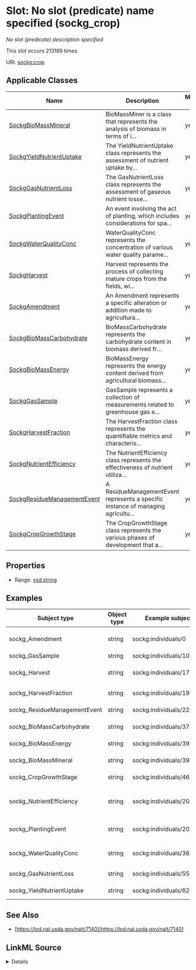 

# Slot: No slot (predicate) name specified (sockg_crop)


_No slot (predicate) description specified_






This slot occurs 213189 times.


URI: [sockg:crop](https://idir.uta.edu/sockg-ontology/docs/crop)



<!-- no inheritance hierarchy -->





## Applicable Classes

| Name | Description | Modifies Slot |
| --- | --- | --- |
| [SockgBioMassMineral](../classes/SockgBioMassMineral.md) | BioMassMiner is a class that represents the analysis of biomass in terms of i... |  yes  |
| [SockgYieldNutrientUptake](../classes/SockgYieldNutrientUptake.md) | The YieldNutrientUptake class represents the assessment of nutrient uptake by... |  yes  |
| [SockgGasNutrientLoss](../classes/SockgGasNutrientLoss.md) | The GasNutrientLoss class represents the assessment of gaseous nutrient losse... |  yes  |
| [SockgPlantingEvent](../classes/SockgPlantingEvent.md) | An event involving the act of planting, which includes considerations for spa... |  yes  |
| [SockgWaterQualityConc](../classes/SockgWaterQualityConc.md) | WaterQualityConc represents the concentration of various water quality parame... |  yes  |
| [SockgHarvest](../classes/SockgHarvest.md) | Harvest represents the process of collecting mature crops from the fields, wi... |  yes  |
| [SockgAmendment](../classes/SockgAmendment.md) | An Amendment represents a specific alteration or addition made to agricultura... |  yes  |
| [SockgBioMassCarbohydrate](../classes/SockgBioMassCarbohydrate.md) | BioMassCarbohydrate represents the carbohydrate content in biomass derived fr... |  yes  |
| [SockgBioMassEnergy](../classes/SockgBioMassEnergy.md) | BioMassEnergy represents the energy content derived from agricultural biomass... |  yes  |
| [SockgGasSample](../classes/SockgGasSample.md) | GasSample represents a collection of measurements related to greenhouse gas e... |  yes  |
| [SockgHarvestFraction](../classes/SockgHarvestFraction.md) | The HarvestFraction class represents the quantifiable metrics and characteris... |  yes  |
| [SockgNutrientEfficiency](../classes/SockgNutrientEfficiency.md) | The NutrientEfficiency class represents the effectiveness of nutrient utiliza... |  yes  |
| [SockgResidueManagementEvent](../classes/SockgResidueManagementEvent.md) | A ResidueManagementEvent represents a specific instance of managing agricultu... |  yes  |
| [SockgCropGrowthStage](../classes/SockgCropGrowthStage.md) | The CropGrowthStage class represents the various phases of development that a... |  yes  |







## Properties

* Range: [xsd:string](http://www.w3.org/2001/XMLSchema#string)






## Examples

| Subject type | Object type | Example subject | Example object | Occurrences |
| --- | --- | --- | --- | --- |
| sockg_Amendment | string | sockg:individuals/0 | Glycine max (Soybean) | 35951 |
| sockg_GasSample | string | sockg:individuals/100000 | Rangeland | 105046 |
| sockg_Harvest | string | sockg:individuals/172906 | Glycine max (Soybean) | 18356 |
| sockg_HarvestFraction | string | sockg:individuals/191262 | Zea mays (Corn) | 9470 |
| sockg_ResidueManagementEvent | string | sockg:individuals/227674 | Zea mays (Corn) | 3308 |
| sockg_BioMassCarbohydrate | string | sockg:individuals/37796 | Zea mays (Corn) | 1367 |
| sockg_BioMassEnergy | string | sockg:individuals/39163 | Zea mays (Corn) | 799 |
| sockg_BioMassMineral | string | sockg:individuals/39962 | Zea mays (Corn) | 6723 |
| sockg_CropGrowthStage | string | sockg:individuals/46937 | Zea mays (Corn) | 4896 |
| sockg_NutrientEfficiency | string | sockg:individuals/200732 | Calendula officinalis L. (Calendula) | 2791 |
| sockg_PlantingEvent | string | sockg:individuals/203988 | Secale cereale (Rye) | 23450 |
| sockg_WaterQualityConc | string | sockg:individuals/364993 | Glycine max (Soybean) | 553 |
| sockg_GasNutrientLoss | string | sockg:individuals/55859 | Zea mays (Corn) | 50 |
| sockg_YieldNutrientUptake | string | sockg:individuals/624587 | Zea mays (Corn) | 429 |


## See Also

* [https://lod.nal.usda.gov/nalt/7140](https://lod.nal.usda.gov/nalt/7140)



## LinkML Source

<details>

```yaml
name: sockg_crop
annotations:
  count:
    tag: count
    value: 213189
description: No slot (predicate) description specified
title: No slot (predicate) name specified
examples:
- object:
    example_object: Glycine max (Soybean)
    example_object_type: string
    example_predicate: sockg:crop
    example_subject: sockg:individuals/0
    example_subject_type: sockg_Amendment
- object:
    example_object: Rangeland
    example_object_type: string
    example_predicate: sockg:crop
    example_subject: sockg:individuals/100000
    example_subject_type: sockg_GasSample
- object:
    example_object: Glycine max (Soybean)
    example_object_type: string
    example_predicate: sockg:crop
    example_subject: sockg:individuals/172906
    example_subject_type: sockg_Harvest
- object:
    example_object: Zea mays (Corn)
    example_object_type: string
    example_predicate: sockg:crop
    example_subject: sockg:individuals/191262
    example_subject_type: sockg_HarvestFraction
- object:
    example_object: Zea mays (Corn)
    example_object_type: string
    example_predicate: sockg:crop
    example_subject: sockg:individuals/227674
    example_subject_type: sockg_ResidueManagementEvent
- object:
    example_object: Zea mays (Corn)
    example_object_type: string
    example_predicate: sockg:crop
    example_subject: sockg:individuals/37796
    example_subject_type: sockg_BioMassCarbohydrate
- object:
    example_object: Zea mays (Corn)
    example_object_type: string
    example_predicate: sockg:crop
    example_subject: sockg:individuals/39163
    example_subject_type: sockg_BioMassEnergy
- object:
    example_object: Zea mays (Corn)
    example_object_type: string
    example_predicate: sockg:crop
    example_subject: sockg:individuals/39962
    example_subject_type: sockg_BioMassMineral
- object:
    example_object: Zea mays (Corn)
    example_object_type: string
    example_predicate: sockg:crop
    example_subject: sockg:individuals/46937
    example_subject_type: sockg_CropGrowthStage
- object:
    example_object: Calendula officinalis L. (Calendula)
    example_object_type: string
    example_predicate: sockg:crop
    example_subject: sockg:individuals/200732
    example_subject_type: sockg_NutrientEfficiency
- object:
    example_object: Secale cereale (Rye)
    example_object_type: string
    example_predicate: sockg:crop
    example_subject: sockg:individuals/203988
    example_subject_type: sockg_PlantingEvent
- object:
    example_object: Glycine max (Soybean)
    example_object_type: string
    example_predicate: sockg:crop
    example_subject: sockg:individuals/364993
    example_subject_type: sockg_WaterQualityConc
- object:
    example_object: Zea mays (Corn)
    example_object_type: string
    example_predicate: sockg:crop
    example_subject: sockg:individuals/55859
    example_subject_type: sockg_GasNutrientLoss
- object:
    example_object: Zea mays (Corn)
    example_object_type: string
    example_predicate: sockg:crop
    example_subject: sockg:individuals/624587
    example_subject_type: sockg_YieldNutrientUptake
from_schema: soc-kg
see_also:
- https://lod.nal.usda.gov/nalt/7140
rank: 1000
slot_uri: sockg:crop
alias: sockg_crop
domain_of:
- sockg_Amendment
- sockg_BioMassCarbohydrate
- sockg_BioMassEnergy
- sockg_BioMassMineral
- sockg_CropGrowthStage
- sockg_GasNutrientLoss
- sockg_GasSample
- sockg_Harvest
- sockg_HarvestFraction
- sockg_NutrientEfficiency
- sockg_PlantingEvent
- sockg_ResidueManagementEvent
- sockg_WaterQualityConc
- sockg_YieldNutrientUptake
union_of:
- '{''domain'': ''sockg_WaterQualityArea''}'
- '{''domain'': ''sockg_NutrientEfficiency''}'
- '{''domain'': ''sockg_BioMassEnergy''}'
- '{''domain'': ''sockg_WaterQualityConc''}'
- '{''domain'': ''sockg_WindErosionArea''}'
- '{''domain'': ''sockg_BioMassMineral''}'
- '{''domain'': ''sockg_GasNutrientLoss''}'
- '{''domain'': ''sockg_Tillage''}'
- '{''domain'': ''sockg_YieldNutrientUptake''}'
- '{''domain'': ''sockg_BioMassCarbohydrate''}'
range: string

```
</details>
